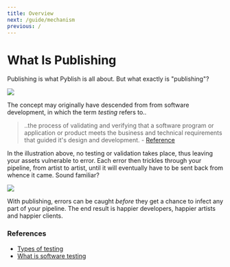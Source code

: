 ```yaml
---
title: Overview
next: /guide/mechanism
previous: /
---
```



# What Is Publishing

Publishing is what Pyblish is all about. But what exactly is "publishing"?

![](static/img/guide/what-is-publishing4_before.png)

The concept may originally have descended from from software development, in which the term *testing* refers to..

> ..the process of validating and verifying that a software program or application or product meets the business and technical requirements that guided it's design and development. - [Reference][testing_ref]

In the illustration above, no testing or validation takes place, thus leaving your assets vulnerable to error. Each error then trickles through your pipeline, from artist to artist, until it will eventually have to be sent back from whence it came. Sound familiar?

![](static/img/guide/what-is-publishing4_after.png)

With publishing, errors can be caught *before* they get a chance to infect any part of your pipeline. The end result is happier developers, happier artists and happier clients.

### References

- [Types of testing][testing]
- [What is software testing][testing2]

[testing2]: http://istqbexamcertification.com/what-is-a-software-testing/
[testing]: http://www.softwaretestinghelp.com/types-of-software-testing/
[testing_ref]: http://istqbexamcertification.com/what-is-a-software-testing/